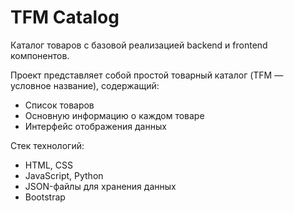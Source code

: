 # TFM Catalog

Каталог товаров с базовой реализацией backend и frontend компонентов. 

Проект представляет собой простой товарный каталог (TFM — условное название), содержащий:
- Список товаров
- Основную информацию о каждом товаре
- Интерфейс отображения данных

 Стек технологий:
- HTML, CSS
- JavaScript, Python
- JSON-файлы для хранения данных
- Bootstrap 


